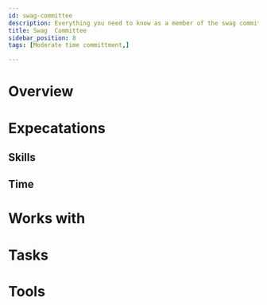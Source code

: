 ```yaml
---
id: swag-committee
description: Everything you need to know as a member of the swag committee
title: Swag  Committee
sidebar_position: 8
tags: [Moderate time committment,]

---
```


# Overview

# Expecatations

## Skills

## Time

# Works with


# Tasks

# Tools